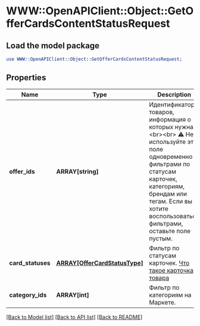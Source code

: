 # WWW::OpenAPIClient::Object::GetOfferCardsContentStatusRequest

## Load the model package
```perl
use WWW::OpenAPIClient::Object::GetOfferCardsContentStatusRequest;
```

## Properties
Name | Type | Description | Notes
------------ | ------------- | ------------- | -------------
**offer_ids** | **ARRAY[string]** | Идентификаторы товаров, информация о которых нужна. &lt;br&gt;&lt;br&gt; ⚠️ Не используйте это поле одновременно с фильтрами по статусам карточек, категориям, брендам или тегам. Если вы хотите воспользоваться фильтрами, оставьте поле пустым.  | [optional] 
**card_statuses** | [**ARRAY[OfferCardStatusType]**](OfferCardStatusType.md) | Фильтр по статусам карточек.  [Что такое карточка товара](https://yandex.ru/support/marketplace/assortment/content/index.html)  | [optional] 
**category_ids** | **ARRAY[int]** | Фильтр по категориям на Маркете. | [optional] 

[[Back to Model list]](../README.md#documentation-for-models) [[Back to API list]](../README.md#documentation-for-api-endpoints) [[Back to README]](../README.md)


